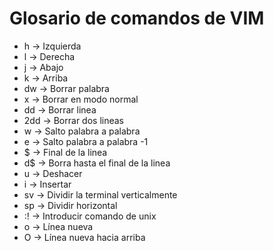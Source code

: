 # Glosario de comandos de VIM

+ h -> Izquierda
+ l -> Derecha
+ j -> Abajo
+ k -> Arriba
+ dw -> Borrar palabra
+ x -> Borrar en modo normal
+ dd -> Borrar linea
+ 2dd -> Borrar dos lineas
+ w -> Salto palabra a palabra
+ e -> Salto palabra a palabra -1
+ $ -> Final de la linea
+ d$ -> Borra hasta el final de la linea
+ u -> Deshacer
+ i -> Insertar
+ sv -> Dividir la terminal verticalmente
+ sp -> Dividir horizontal
+ :! -> Introducir comando de unix
+ o -> Línea nueva
+ O -> Línea nueva hacia arriba
